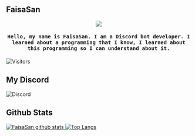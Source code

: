 ## FaisaSan

<p align="center"><img src="https://media3.giphy.com/media/FeVg8ViEczcxG/giphy.gif width="250"></p>

<h4 align="center"><samp>Hello, my name is FaisaSan. I am a Discord bot developer. I learned about a programming that I know, I learned about this programming so I can understand about it.</samp></h4>

![Visitors](https://visitor-badge.glitch.me/badge?page_id=justfaisa)
## My Discord
![Discord](https://discord.c99.nl/widget/theme-3/784743250791104512.png)
## Github Stats
[![FaisaSan github stats](https://github-readme-stats.vercel.app/api?username=justfaisa&count_private=true&show_icons=true&hide_border=true) ![Top Langs](https://github-readme-stats.vercel.app/api/top-langs/?username=justfaisa&langs_count=8&layout=compact&hide_border=true)](https://github.com/justfaisa)
<!--START_SECTION:waka-->
<!--END_SECTION:waka-->

     
